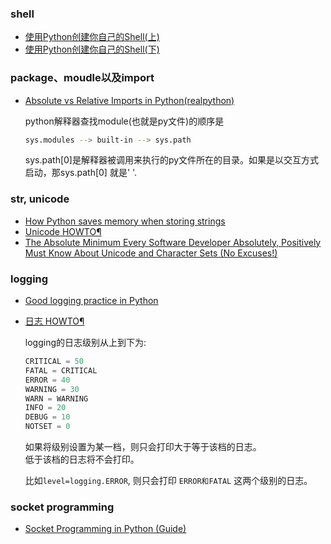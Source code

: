 

### shell
- [使用Python创建你自己的Shell(上)](http://www.codeceo.com/article/create-your-own-shell-in-python-part-1.html)
- [使用Python创建你自己的Shell(下)](http://www.codeceo.com/article/create-your-own-shell-in-python-part-2.html)


### package、moudle以及import

- [Absolute vs Relative Imports in Python(realpython)](https://realpython.com/absolute-vs-relative-python-imports/)

    python解释器查找module(也就是py文件)的顺序是
    ```bash
    sys.modules --> built-in --> sys.path
    ```
    sys.path[0]是解释器被调用来执行的py文件所在的目录。如果是以交互方式启动，那sys.path[0] 就是' '. 

### str, unicode
- [How Python saves memory when storing strings](https://rushter.com/blog/python-strings-and-memory/)
- [Unicode HOWTO¶](https://docs.python.org/3/howto/unicode.html)
- [The Absolute Minimum Every Software Developer Absolutely, Positively Must Know About Unicode and Character Sets (No Excuses!)](https://www.joelonsoftware.com/2003/10/08/the-absolute-minimum-every-software-developer-absolutely-positively-must-know-about-unicode-and-character-sets-no-excuses/)

### logging
- [Good logging practice in Python](https://fangpenlin.com/posts/2012/08/26/good-logging-practice-in-python/)
- [日志 HOWTO¶](https://docs.python.org/zh-cn/3/howto/logging.html)

    logging的日志级别从上到下为:
    ```python
    CRITICAL = 50
    FATAL = CRITICAL
    ERROR = 40
    WARNING = 30
    WARN = WARNING
    INFO = 20
    DEBUG = 10
    NOTSET = 0
    ```
    
    如果将级别设置为某一档，则只会打印大于等于该档的日志。  
    低于该档的日志将不会打印。

    比如`level=logging.ERROR`, 则只会打印 `ERROR和FATAL` 这两个级别的日志。


### socket programming
- [Socket Programming in Python (Guide)](https://realpython.com/python-sockets/)




